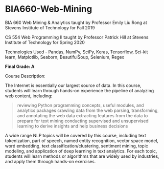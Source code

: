 # BIA660-Web-Mining
BIA 660 Web Mining & Analytics taught by Professor Emily Liu Rong at Stevens Institute of Technology for Fall 2019

CS 554 Web Programming II taught by Professor Patrick Hill at Stevens Institute of Technology for Spring 2020

Technologies Used - Pandas, NumPy, SciPy, Keras, Tensorflow, Sci-kit learn, Matplotlib, Seaborn, BeautifulSoup, Selenium, Regex

**Final Grade: A**

Course Description:

The Internet is essentially our largest source of data. In this course, students will learn through hands-on experience the pipeline of analyzing web content, including:

> reviewing Python programming concepts, useful modules, and analytics packages
> crawling data from the web
> parsing, transforming, and annotating the web data
> extracting features from the data to prepare for text mining
> conducting supervised and unsupervised learning to derive insights and help business decisions

A wide range NLP topics will be covered by this course, including text tokenization, part of speech, named entity recognition, vector space model, word embedding, text classification/clustering, sentiment mining, topic modeling, and application of deep learning in text analytics. For each topic, students will learn methods or algorithms that are widely used by industries, and apply them through hands-on exercises.
